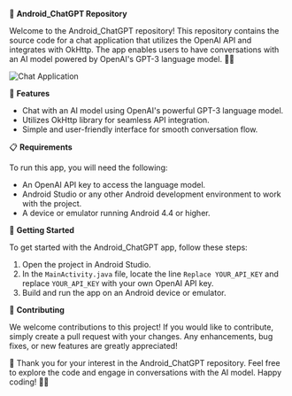 

📁 **Android_ChatGPT Repository**

Welcome to the Android_ChatGPT repository! This repository contains the source code for a chat application that utilizes the OpenAI API and integrates with OkHttp. The app enables users to have conversations with an AI model powered by OpenAI's GPT-3 language model. 🤖💬

![Chat Application](https://example.com/chat_application_screenshot.png)

🎉 **Features**

- Chat with an AI model using OpenAI's powerful GPT-3 language model.
- Utilizes OkHttp library for seamless API integration.
- Simple and user-friendly interface for smooth conversation flow.

📋 **Requirements**

To run this app, you will need the following:

- An OpenAI API key to access the language model.
- Android Studio or any other Android development environment to work with the project.
- A device or emulator running Android 4.4 or higher.

🚀 **Getting Started**

To get started with the Android_ChatGPT app, follow these steps:

1. Open the project in Android Studio.
2. In the `MainActivity.java` file, locate the line `Replace YOUR_API_KEY` and replace `YOUR_API_KEY` with your own OpenAI API key.
3. Build and run the app on an Android device or emulator.

🤝 **Contributing**

We welcome contributions to this project! If you would like to contribute, simply create a pull request with your changes. Any enhancements, bug fixes, or new features are greatly appreciated!

🙏 Thank you for your interest in the Android_ChatGPT repository. Feel free to explore the code and engage in conversations with the AI model. Happy coding! 🚀✨
